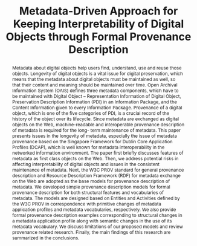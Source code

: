---
abstract: Metadata about digital objects help users find, understand, use and reuse
  those objects. Longevity of digital objects is a vital issue for digital preservation,
  which means that the metadata about digital objects must be maintained as well,
  so that their content and meaning should be maintained over time. Open Archival
  Information System (OAIS) defines three metadata components, which have to be maintained
  with Digital Object – Representation Information of Digital Object, Preservation
  Description Information (PDI) in an Information Package, and the Content Information
  given to every Information Package. Provenance of a digital object, which is one
  of the five categories of PDI, is a crucial record of the history of the object
  over its lifecycle. Since metadata are exchanged as digital objects on the Web,
  machine-readable and interoperable provenance description of metadata is required
  for the long- term maintenance of metadata. This paper presents issues in the longevity
  of metadata, especially the issue of metadata provenance based on the Singapore
  Framework for Dublin Core Application Profiles (DCAP), which is well known for metadata
  interoperability in the networked information environment. The paper first briefly
  discusses features of metadata as first class objects on the Web. Then, we address
  potential risks in affecting interpretability of digital objects and issues in the
  consistent maintenance of metadata. Next, the W3C PROV standard for general provenance
  description and Resource Description Framework (RDF) for metadata exchange on the
  Web are adopted as the base models for provenance description of metadata. We developed
  simple provenance description models for formal provenance description for both
  structural features and vocabularies of metadata. The models are designed based
  on Entities and Activities defined by the W3C PROV in correspondence with primitive
  changes of metadata application profiles and metadata vocabularies, respectively.
  We also provide formal provenance description examples corresponding to structural
  changes in a metadata application profile along with semantic changes in the use
  of its metadata vocabulary. We discuss limitations of our proposed models and review
  provenance related research. Finally, the main findings of this research are summarized
  in the conclusions.
creators:
- Chunqiu Li
- Shigeo Sugimoto
date: null
document_url: https://services.phaidra.univie.ac.at/api/object/o:931067/download
grand_parent: iPRES
institutions: []
keywords:
- kyoto
landing_page_url: https://phaidra.univie.ac.at/o:931067
language: eng
layout: publication
license: CC BY-SA 4.0 International
notes_url: null
parent: iPRES 2017
publication_type: paper
size: 1011275
slides_url: null
source_name: iPRES
stream_url: null
title: Metadata-Driven Approach for Keeping Interpretability of Digital Objects through
  Formal Provenance Description
year: 2017
---